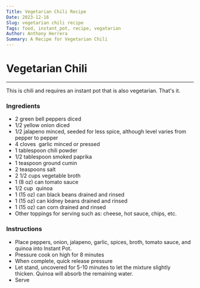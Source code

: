 ```yaml
---
Title: Vegetarian Chili Recipe
Date: 2023-12-16
Slug: vegetarian chili recipe
Tags: food, instant_pot, recipe, vegatarian
Author: Anthony Herrera
Summary: A Recipe for Vegetarian Chili
---
```



# Vegetarian Chili
****
This is chili and requires an instant pot that is also vegetarian.  That's it. 

### Ingredients

- 2 green bell peppers diced
- 1/2 yellow onion diced
- 1/2 jalapeno minced, seeded for less spice, although level varies from pepper to pepper
- 4 cloves  garlic minced or pressed
- 1 tablespoon chili powder
- 1/2 tablespoon smoked paprika
- 1 teaspoon ground cumin
- 2 teaspoons salt
- 2 1/2 cups vegetable broth
- 1 (8 oz) can tomato sauce
- 1/2 cup  quinoa
- 1 (15 oz) can black beans drained and rinsed
- 1 (15 oz) can kidney beans drained and rinsed
- 1 (15 oz) can corn drained and rinsed
- Other toppings for serving such as: cheese, hot sauce, chips, etc.


### Instructions

- Place peppers, onion, jalapeno, garlic, spices, broth, tomato sauce, and quinoa into Instant Pot. 
- Pressure cook on high for 8 minutes
- When complete, quick release pressure
- Let stand, uncovered for 5-10 minutes to let the mixture slightly thicken. Quinoa will absorb the remaining water.
- Serve
